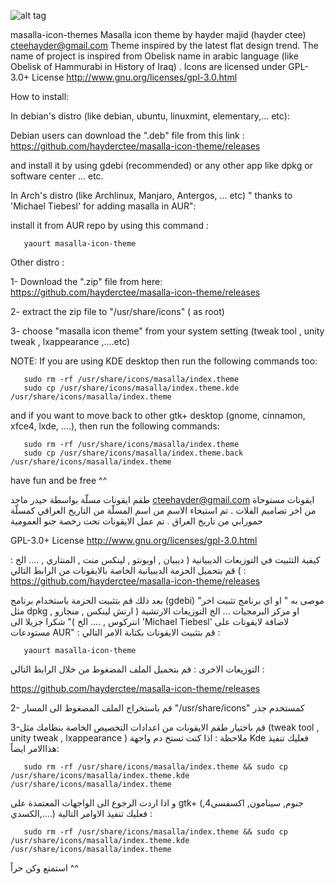 ![alt tag](https://github.com/hayderctee/masalla-icon-theme/blob/master/masalla_b.png "Masalla Icon Theme")

masalla-icon-themes
Masalla icon theme by hayder majid (hayder ctee) <cteehayder@gmail.com>
Theme inspired by the latest flat design trend.
The name of project  is inspired from Obelisk name in arabic language (like Obelisk of Hammurabi in History of Iraq) .
Icons are licensed under GPL-3.0+ License <http://www.gnu.org/licenses/gpl-3.0.html> 

How to install:

In debian's distro (like debian, ubuntu, linuxmint, elementary,... etc):

Debian users can download the ".deb" file from this link :
           https://github.com/hayderctee/masalla-icon-theme/releases

and install it by using gdebi (recommended) or any other app like dpkg or software center ... etc.

In Arch's distro (like Archlinux, Manjaro, Antergos, ... etc) " thanks to 'Michael Tiebesl' for adding masalla in AUR":

install it from AUR repo by using this command  :

       yaourt masalla-icon-theme
Other distro :

1- Download the ".zip" file from here:
        https://github.com/hayderctee/masalla-icon-theme/releases
        
2- extract the zip file to "/usr/share/icons" ( as root)

3- choose "masalla icon theme" from your system setting (tweak tool , unity tweak , lxappearance ,....etc)

NOTE:  If you are using KDE desktop then run the following commands too:

       sudo rm -rf /usr/share/icons/masalla/index.theme
       sudo cp /usr/share/icons/masalla/index.theme.kde /usr/share/icons/masalla/index.theme
       
and if you want to move back to other gtk+ desktop (gnome, cinnamon, xfce4, lxde, ....), then run the following commands:

       sudo rm -rf /usr/share/icons/masalla/index.theme
       sudo cp /usr/share/icons/masalla/index.theme.back /usr/share/icons/masalla/index.theme
have fun and be free ^^

طقم ايقونات مسلّة بواسطة حيدر ماجد  <cteehayder@gmail.com>
ايقونات مستوحاة من اخر تصاميم الفلات .
تم استيحاء الاسم من اسم المسلّة من التاريخ العراقي كمسلّة حمورابي من تاريخ العراق .
تم عمل الايقونات تحت رخصة جنو العمومية

  GPL-3.0+ License <http://www.gnu.org/licenses/gpl-3.0.html>
  
: كيفية التثبيت 
في التوزيعات الديبيانية ( ديبيان , اوبونتو , لينكس منت , المنتاري , .... الخ )
قم بتحميل الحزمة الديبيانية الخاصة بالايقونات من الرابط التالي :
     https://github.com/hayderctee/masalla-icon-theme/releases
     
بعد ذلك قم بتثبيت الحزمة باستخدام برنامج (gdebi) "موصى به " او اي برنامج تثبيت اخر مثل dpkg او مركز البرمجيات ... الخ
التوزيعات الارتشية ( ارتش لينكس , منجارو , انتركوس , .... الخ )" شكرا جزيلا الى 'Michael Tiebesl' لاضافة لايقونات على مستودعات AUR" :
قم بتثبيت الايقونات بكتابة الامر التالي :

       yaourt masalla-icon-theme
       
التوزيعات الاخرى 
:
قم بتحميل الملف المضغوط من خلال الرابط التالي :
 
 https://github.com/hayderctee/masalla-icon-theme/releases
 
2- قم باستخراج الملف المضغوط الى المسار "/usr/share/icons" كمستخدم جذر

3-قم باختيار طقم الايقونات من اعدادات التخصيص الخاصة بنظامك مثل (tweak tool , unity tweak , lxappearance )
ملاحظة : اذا كنت تستخ
دم واجهة Kde فعليك تنفيذ هذاالامر ايضاً:

       sudo rm -rf /usr/share/icons/masalla/index.theme && sudo cp /usr/share/icons/masalla/index.theme.kde /usr/share/icons/masalla/index.theme
و اذا اردت الرجوع الى الواجهات المعتمدة على gtk+ (جنوم, سينامون, اكسفسي4, الكسدي,....) فعليك تنفيذ الاوامر التالية :

       sudo rm -rf /usr/share/icons/masalla/index.theme && sudo cp /usr/share/icons/masalla/index.theme.kde /usr/share/icons/masalla/index.theme
استمتع وكن حراً ^^
